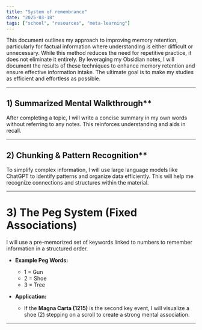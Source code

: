 ```yaml
---
title: "System of remembrance"
date: "2025-03-18"
tags: ["school", "resources", "meta-learning"]
---
```


This document outlines my approach to improving memory retention, particularly for factual information where understanding is either difficult or unnecessary. While this method reduces the need for repetitive practice, it does not eliminate it entirely. By leveraging my Obsidian notes, I will document the results of these techniques to enhance memory retention and ensure effective information intake. The ultimate goal is to make my studies as efficient and effortless as possible.

---

## 1) Summarized Mental Walkthrough**

After completing a topic, I will write a concise summary in my own words without referring to any notes. This reinforces understanding and aids in recall.

---

## 2) Chunking & Pattern Recognition**

To simplify complex information, I will use large language models like ChatGPT to identify patterns and organize data efficiently. This will help me recognize connections and structures within the material.

---

# 3) The Peg System (Fixed Associations)

I will use a pre-memorized set of keywords linked to numbers to remember information in a structured order.

- **Example Peg Words:**
    
    - 1 = Gun
    - 2 = Shoe
    - 3 = Tree
- **Application:**
    
    - If the **Magna Carta (1215)** is the second key event, I will visualize a shoe (2) stepping on a scroll to create a strong mental association.

---


